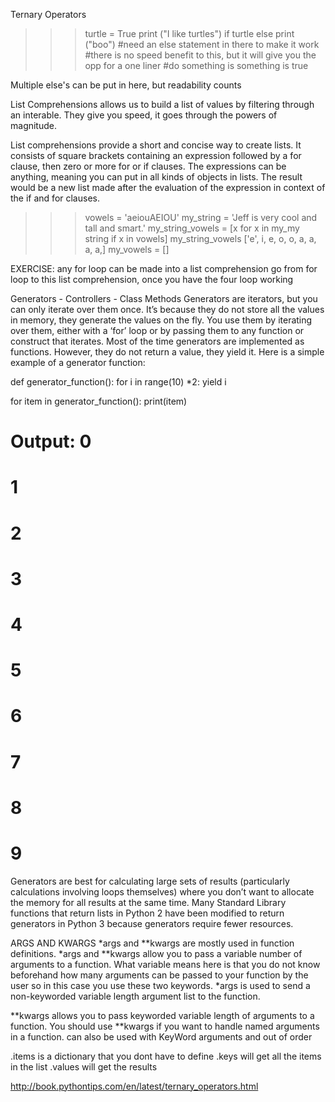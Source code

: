 Ternary Operators
>>>turtle = True
>>>print ("I like turtles") if turtle else print ("boo")
#need an else statement in there to make it work
#there is no speed benefit to this, but it will give you the opp for a one liner
    #do something is something is true
    
Multiple else's can be put in here, but readability counts

List Comprehensions 
allows us to build a list of values by filtering through an interable. 
They give you speed, it goes through the powers of magnitude. 

List comprehensions provide a short and concise way to create lists. It consists of square brackets containing an expression followed by a for clause, then zero or more for or if clauses. The expressions can be anything, meaning you can put in all kinds of objects in lists. The result would be a new list made after the evaluation of the expression in context of the if and for clauses.

>>>vowels = 'aeiouAEIOU'
>>>my_string = 'Jeff is very cool and tall and smart.'
>>>my_string_vowels = [x for x in my_my string if x in vowels]
>>>my_string_vowels
['e', i, e, o, o, a, a, a, a,]
>>>my_vowels = []

EXERCISE: any for loop can be made into a list comprehension
  go from for loop to this list comprehension, once you have the four loop working
  
Generators - Controllers - Class Methods
Generators are iterators, but you can only iterate over them once. It’s because they do not store all the values in memory, they generate the values on the fly. You use them by iterating over them, either with a ‘for’ loop or by passing them to any function or construct that iterates. Most of the time generators are implemented as functions. However, they do not return a value, they yield it. Here is a simple example of a generator function:

def generator_function():
    for i in range(10) *2:
        yield i

for item in generator_function():
    print(item)

# Output: 0
# 1
# 2
# 3
# 4
# 5
# 6
# 7
# 8
# 9

Generators are best for calculating large sets of results (particularly calculations involving loops themselves) where you don’t want to allocate the memory for all results at the same time. Many Standard Library functions that return lists in Python 2 have been modified to return generators in Python 3 because generators require fewer resources.

ARGS AND KWARGS
*args and **kwargs are mostly used in function definitions. *args and **kwargs allow you to pass a variable number of arguments to a function. What variable means here is that you do not know beforehand how many arguments can be passed to your function by the user so in this case you use these two keywords. *args is used to send a non-keyworded variable length argument list to the function.

**kwargs allows you to pass keyworded variable length of arguments to a function. You should use **kwargs if you want to handle named arguments in a function. 
can also be used with KeyWord arguments and out of order

.items is a dictionary that you dont have to define
.keys will get all the items in the list
.values will get the results 


http://book.pythontips.com/en/latest/ternary_operators.html
